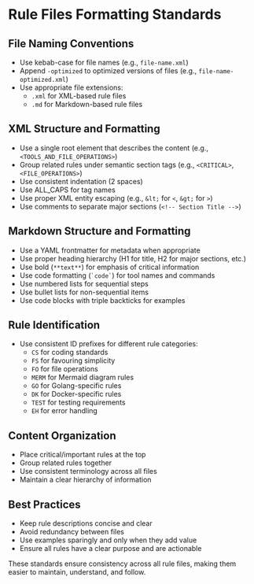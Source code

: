 # Rule Files Formatting Standards

## File Naming Conventions
- Use kebab-case for file names (e.g., `file-name.xml`)
- Append `-optimized` to optimized versions of files (e.g., `file-name-optimized.xml`)
- Use appropriate file extensions:
  - `.xml` for XML-based rule files
  - `.md` for Markdown-based rule files

## XML Structure and Formatting
- Use a single root element that describes the content (e.g., `<TOOLS_AND_FILE_OPERATIONS>`)
- Group related rules under semantic section tags (e.g., `<CRITICAL>`, `<FILE_OPERATIONS>`)
- Use consistent indentation (2 spaces)
- Use ALL_CAPS for tag names
- Use proper XML entity escaping (e.g., `&lt;` for `<`, `&gt;` for `>`)
- Use comments to separate major sections (`<!-- Section Title -->`)

## Markdown Structure and Formatting
- Use a YAML frontmatter for metadata when appropriate
- Use proper heading hierarchy (H1 for title, H2 for major sections, etc.)
- Use bold (`**text**`) for emphasis of critical information
- Use code formatting (`` `code` ``) for tool names and commands
- Use numbered lists for sequential steps
- Use bullet lists for non-sequential items
- Use code blocks with triple backticks for examples

## Rule Identification
- Use consistent ID prefixes for different rule categories:
  - `CS` for coding standards
  - `FS` for favouring simplicity
  - `FO` for file operations
  - `MERM` for Mermaid diagram rules
  - `GO` for Golang-specific rules
  - `DK` for Docker-specific rules
  - `TEST` for testing requirements
  - `EH` for error handling

## Content Organization
- Place critical/important rules at the top
- Group related rules together
- Use consistent terminology across all files
- Maintain a clear hierarchy of information

## Best Practices
- Keep rule descriptions concise and clear
- Avoid redundancy between files
- Use examples sparingly and only when they add value
- Ensure all rules have a clear purpose and are actionable

These standards ensure consistency across all rule files, making them easier to maintain, understand, and follow.
